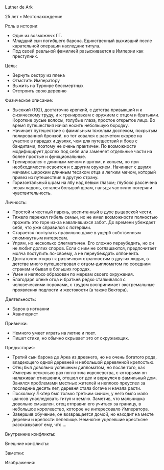 Luther de Ark

25 лет • Местонахождение

Роль в истории:

* Один из возможных ГГ.
* Младший сын погибшего барона. Единственный выживший после карательной операции наследник титула.
* Под своей реальной фамилией разыскивается в Империи как преступник.

Цель:

* Вернуть сестру из плена
* Отмстить Императору
* Выжить на Турнире бессмертных
* Отстроить свою деревню

Физическое описание:

* Высокий (192), достаточно крепкий, с детства привыкший и к физическому труду, и к тренировкам с оружием с отцом и братьями. Короткие русые волосы, голубые глаза, простое открытое лицо. Во время путешествия начал носить небольшую бородку.
* Начинает путешествие с фамильным тяжелым доспехом, покрытым полированной бронзой, но тот ковался с расчетом скорее на участие в парадах и дуэлях, чем для путешествий и боев с бандитами, поэтому не очень практичен. По возможности модифицирует доспех под себя или заменяет отдельные части на более простые и функциональные.
* Тренировался с длинным мечом и щитом, и копьем, но при необходимости освоится и с другим оружием. Начинает с двумя мечами: широким длинным тесаком отца и легким мечом, который привез из путешествия в другую страну.
* Горизонтальный шрам на лбу над левым глазом; глубоко рассечена левая ладонь, остался большой шрам, пальцы частично потеряли чувствительность.

Личность:

* Простой и честный парень, воспитанный в духе рыцарской чести.
* Тяжело пережил гибель семьи, но не имел возможности полностью прожить это горе из-за навалившихся забот. До времени убеждает себя, что уже справился с потерями.
* Старается поступать правильно даже в ущерб собственным сиюминутным интересам.
* Упрям, но несколько флегматичен. Его сложно переубедить, но он не любит долгих споров. Если с ним не соглашаются, предпочитает молча поступить по-своему, а не переубеждать оппонента.
* Достаточно открыт к различным странностям в других людях, в детстве много путешествовал с отцом-дипломатом по соседним странам и бывал в больших городах.
* Умен и неплохо образован по меркам своего окружения.
* Благодаря опеке отца и братьев редко сталкивался с человеческими пороками, с трудом воспринимает экстремальные проявления подлости и жестокости (а также Вектора).

Деятельность:

* Барон в изгнании
* Авантюрист

Привычки:

* Немного умеет играть на лютне и поет.
* Пишет стихи, но обычно скрывает это от окружающих.

Предыстория:

* Третий сын барона де Арка из древнего, но не очень богатого рода, владеющего одной деревней и небольшой деревянной крепостью.
* Отец был довольно успешным дипломатом, но после того, как Империя несколько раз поглотила королевства, с которыми он налаживал отношения, отошел от дел и вернулся в фамильный дом. Занялся проблемами местных жителей и неплохо преуспел за последние десять лет, деревня стала богаче и начала расти.
* Поскольку Лютер был только третьим сыном, у него было мало шансов унаследовать титул и землю. Заметив, что мальчишка довольно смышлен, отец отправил его учиться за границу, в небольшое королевство, которое не интересовало Императора.
* Завершив обучение, он возвращается домой, но находит на месте деревни и крепости пепелище. Немногие уцелевшие крестьяне рассказывают ему, что ...


Внутренние конфликты:



Внешние конфликты:


Заметки:


Изображения: